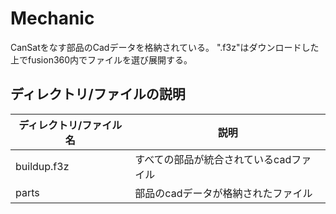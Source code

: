 # Mechanic
CanSatをなす部品のCadデータを格納されている。
".f3z"はダウンロードした上でfusion360内でファイルを選び展開する。

## ディレクトリ/ファイルの説明
|ディレクトリ/ファイル名|説明|
|----|-----|
|buildup.f3z|すべての部品が統合されているcadファイル|
|parts|部品のcadデータが格納されたファイル|